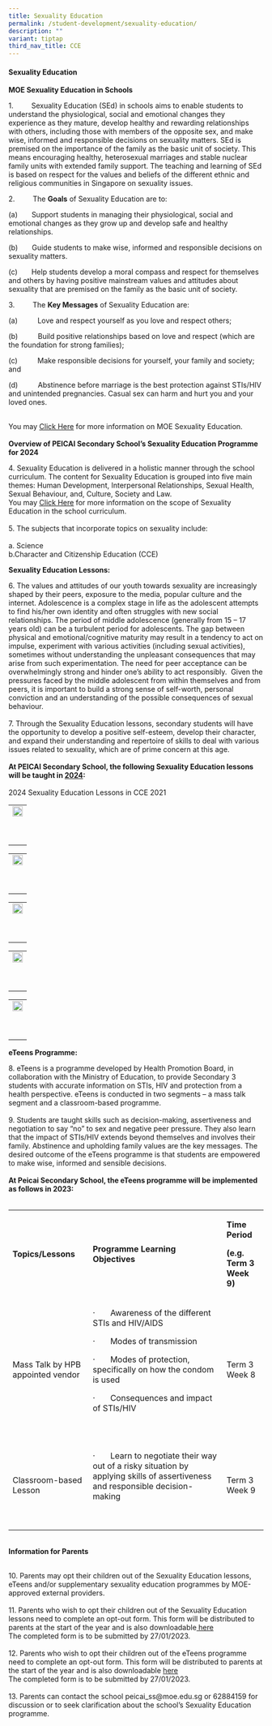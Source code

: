 ```yaml
---
title: Sexuality Education
permalink: /student-development/sexuality-education/
description: ""
variant: tiptap
third_nav_title: CCE
---
```

<h4><strong>Sexuality Education</strong></h4><p><strong>MOE Sexuality Education in Schools</strong><br></p><p>1.&nbsp;&nbsp;&nbsp;&nbsp;&nbsp;&nbsp;&nbsp;&nbsp; Sexuality Education (SEd) in schools aims to enable students to understand the physiological, social and emotional changes they experience as they mature, develop healthy and rewarding relationships with others, including those with members of the opposite sex, and make wise, informed and responsible decisions on sexuality matters. SEd is premised on the importance of the family as the basic unit of society. This means encouraging healthy, heterosexual marriages and stable nuclear family units with extended family support. The teaching and learning of SEd is based on respect for the values and beliefs of the different ethnic and religious communities in Singapore on sexuality issues.<br></p><p>2.&nbsp;&nbsp;&nbsp;&nbsp;&nbsp;&nbsp;&nbsp;&nbsp; The <strong>Goals</strong> of Sexuality Education are to:</p><p>(a)&nbsp;&nbsp;&nbsp;&nbsp;&nbsp;&nbsp;&nbsp;Support students in managing their physiological, social and emotional changes as they grow up and develop safe and healthy relationships.</p><p>(b)&nbsp;&nbsp;&nbsp;&nbsp;&nbsp;&nbsp;&nbsp;Guide students to make wise, informed and responsible decisions on sexuality matters.</p><p>(c)&nbsp;&nbsp;&nbsp;&nbsp;&nbsp;&nbsp;&nbsp;Help students develop a moral compass and respect for themselves and others by having positive mainstream values and attitudes about sexuality that are premised on the family as the basic unit of society.</p><p></p><p>3.&nbsp;&nbsp;&nbsp;&nbsp;&nbsp;&nbsp;&nbsp;&nbsp; The <strong>Key Messages</strong> of Sexuality Education are:</p><p>(a)&nbsp;&nbsp;&nbsp;&nbsp;&nbsp;&nbsp;&nbsp;&nbsp;&nbsp; Love and respect yourself as you love and respect others;</p><p>(b)&nbsp;&nbsp;&nbsp;&nbsp;&nbsp;&nbsp;&nbsp;&nbsp;&nbsp; Build positive relationships based on love and respect (which are the foundation for strong families);</p><p>(c)&nbsp;&nbsp;&nbsp;&nbsp;&nbsp;&nbsp;&nbsp;&nbsp;&nbsp; Make responsible decisions for yourself, your family and society; and</p><p>(d)&nbsp;&nbsp;&nbsp;&nbsp;&nbsp;&nbsp;&nbsp;&nbsp;&nbsp; Abstinence before marriage is the best protection against STIs/HIV and unintended pregnancies. Casual sex can harm and hurt you and your loved ones.</p><p><br>You may <a href="https://www.moe.gov.sg/education-in-sg/our-programmes/sexuality-education" rel="noopener" target="_blank">Click Here</a> for more information on MOE Sexuality Education.<br><br><strong>Overview of PEICAI Secondary School’s Sexuality Education Programme for 2024</strong><br></p><p>4. Sexuality Education is delivered in a holistic manner through the school curriculum. The content for Sexuality Education is grouped into five main themes: Human Development, Interpersonal Relationships, Sexual Health, Sexual Behaviour, and, Culture, Society and Law. <br>You may <a href="https://www.moe.gov.sg/education-in-sg/our-programmes/sexuality-education/scope-and-teaching-approach" rel="noopener" target="_blank">Click Here</a> for more information on the scope of Sexuality Education in the school curriculum.<br><br>5. The subjects that incorporate topics on sexuality include:<br><br>a. Science<br>b.Character and Citizenship Education (CCE)<br></p><p><strong>Sexuality Education Lessons:</strong></p><p>6. The values and attitudes of our youth towards sexuality are increasingly shaped by their peers, exposure to the media, popular culture and the internet. Adolescence is a complex stage in life as the adolescent attempts to find his/her own identity and often struggles with new social relationships. The period of middle adolescence (generally from 15 – 17 years old) can be a turbulent period for adolescents. The gap between physical and emotional/cognitive maturity may result in a tendency to act on impulse, experiment with various activities (including sexual activities), sometimes without understanding the unpleasant consequences that may arise from such experimentation. The need for peer acceptance can be overwhelmingly strong and hinder one’s ability to act responsibly.&nbsp; Given the pressures faced by the middle adolescent from within themselves and from peers, it is important to build a strong sense of self-worth, personal conviction and an understanding of the possible consequences of sexual behaviour.<br><br>7. Through the Sexuality Education lessons, secondary students will have the opportunity to develop a positive self-esteem, develop their character, and expand their understanding and repertoire of skills to deal with various issues related to sexuality, which are of prime concern at this age.<br><br><strong>At PEICAI Secondary School, the following Sexuality Education lessons will be taught in <u>2024</u>:</strong><br><br>2024 Sexuality Education Lessons in CCE 2021<br></p><table><tbody><tr><td rowspan="1" colspan="1"><div class="isomer-image-wrapper"><img style="width: 100%" height="auto" width="100%" src="/images/SE_Sec_1v_page.jpg"></div><p><br></p></td></tr></tbody></table><p></p><table><tbody><tr><td rowspan="1" colspan="1"><div class="isomer-image-wrapper"><img style="width: 100%" height="auto" width="100%" src="/images/SE_Sec_2_page.jpg"></div><p><br></p></td></tr></tbody></table><p></p><table><tbody><tr><td rowspan="1" colspan="1"><div class="isomer-image-wrapper"><img style="width: 100%" height="auto" width="100%" src="/images/SE_Sec_3_page.jpg"></div><p><br></p></td></tr></tbody></table><p></p><table><tbody><tr><td rowspan="1" colspan="1"><div class="isomer-image-wrapper"><img style="width: 100%" height="auto" width="100%" src="/images/SE_Sec_4_page.jpg"></div><p><br></p></td></tr></tbody></table><p></p><table><tbody><tr><td rowspan="1" colspan="1"><div class="isomer-image-wrapper"><img style="width: 100%" height="auto" width="100%" src="/images/SE_Sec_5_page.jpg"></div><p><br></p></td></tr></tbody></table><p></p><p><strong>eTeens Programme:</strong></p><p></p><p></p><p>8. eTeens is a programme developed by Health Promotion Board, in collaboration with the Ministry of Education, to provide Secondary 3 students with accurate information on STIs, HIV and protection from a health perspective. eTeens is conducted in two segments – a mass talk segment and a classroom-based programme.<br><br>9. Students are taught skills such as decision-making, assertiveness and negotiation to say “no” to sex and negative peer pressure. They also learn that the impact of STIs/HIV extends beyond themselves and involves their family. Abstinence and upholding family values are the key messages. The desired outcome of the eTeens programme is that students are empowered to make wise, informed and sensible decisions.<br><br><strong>At Peicai Secondary School, the eTeens programme will be implemented as follows in 2023:</strong><br><br></p><table><tbody><tr><td rowspan="1" colspan="1"><p><strong>Topics/Lessons</strong></p></td><td rowspan="1" colspan="1"><p><strong>Programme Learning Objectives</strong></p></td><td rowspan="1" colspan="1"><p><strong>Time Period</strong></p><p><strong>(e.g. Term 3 Week 9)</strong></p></td></tr><tr><td rowspan="1" colspan="1"><p>Mass Talk by HPB appointed vendor</p></td><td rowspan="1" colspan="1"><p>·&nbsp;&nbsp;&nbsp;&nbsp;&nbsp;&nbsp;&nbsp;Awareness of the different STIs and HIV/AIDS</p><p>·&nbsp;&nbsp;&nbsp;&nbsp;&nbsp;&nbsp;&nbsp;Modes of transmission</p><p>·&nbsp;&nbsp;&nbsp;&nbsp;&nbsp;&nbsp;&nbsp;Modes of protection, specifically on how the condom is used</p><p>·&nbsp;&nbsp;&nbsp;&nbsp;&nbsp;&nbsp;&nbsp;Consequences and impact of STIs/HIV</p><p>&nbsp;</p></td><td rowspan="1" colspan="1"><p>Term 3 Week 8</p></td></tr><tr><td rowspan="1" colspan="1"><p>Classroom-based Lesson</p></td><td rowspan="1" colspan="1"><p>·&nbsp;&nbsp;&nbsp;&nbsp;&nbsp;&nbsp;&nbsp;Learn to negotiate their way out of a risky situation by applying skills of assertiveness and responsible decision-making</p><p>&nbsp;</p></td><td rowspan="1" colspan="1"><p>Term 3 Week 9</p></td></tr></tbody></table><p><br><strong>Information for Parents</strong><br><br></p><p></p><p>10. Parents may opt their children out of the Sexuality Education lessons, eTeens and/or supplementary sexuality education programmes by MOE-approved external providers.<br><br>11. Parents who wish to opt their children out of the Sexuality Education lessons need to complete an opt-out form. This form will be distributed to parents at the start of the year and is also downloadable<a href="/files/Annex_A__Growing_Years.pdf" rel="noopener" target="_blank"> here</a><br>The completed form is to be submitted by 27/01/2023. <br><br>12. Parents who wish to opt their children out of the eTeens programme need to complete an opt-out form. This form will be distributed to parents at the start of the year and is also downloadable <a href="/files/Annex B eTeens Parents Opt-out Form Sec 2022.pdf" rel="noopener" target="_blank">here</a><br>The completed form is to be submitted by 27/01/2023.<br><br>13. Parents can contact the school peicai_ss@moe.edu.sg or 62884159 for discussion or to seek clarification about the school’s Sexuality Education programme.<br><br></p>